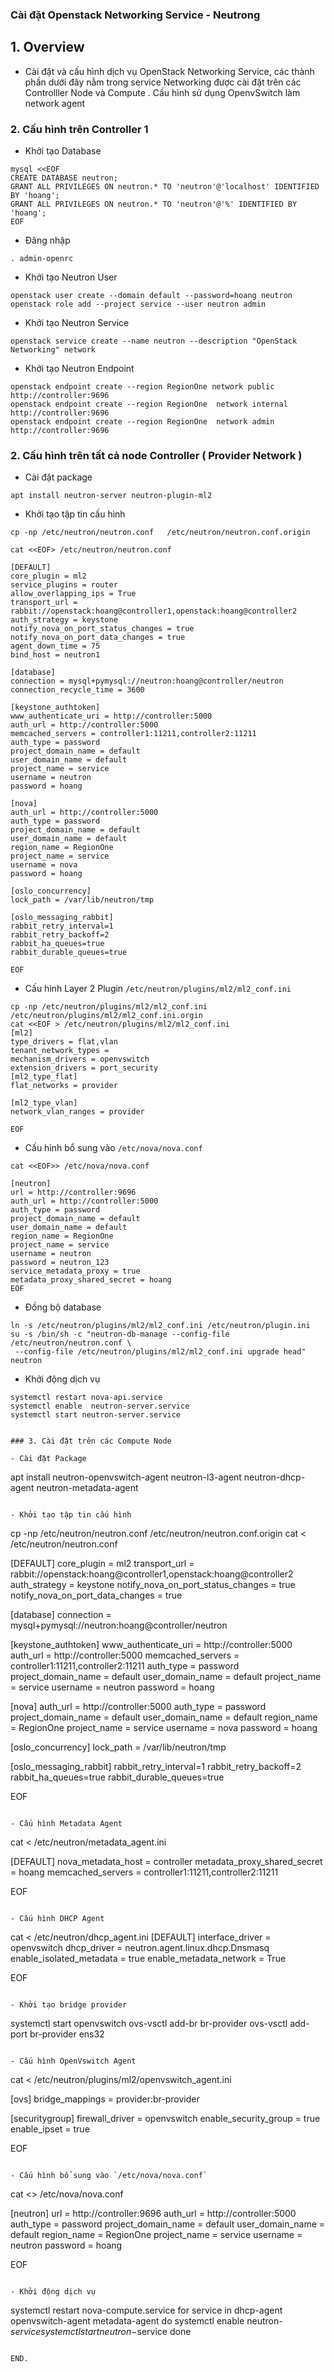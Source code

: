 
### Cài đặt Openstack Networking Service - Neutrong 

## 1. Overview

- Cài đặt và  cấu hình dịch vụ  OpenStack Networking Service, các thành phần dưới đây nằm trong service Networking được cài đặt trên các Controlller Node và Compute . Cấu hình sử dụng OpenvSwitch làm network agent

### 2. Cấu hình trên Controller 1

- Khởi tạo Database
```
mysql <<EOF
CREATE DATABASE neutron;
GRANT ALL PRIVILEGES ON neutron.* TO 'neutron'@'localhost' IDENTIFIED BY 'hoang';
GRANT ALL PRIVILEGES ON neutron.* TO 'neutron'@'%' IDENTIFIED BY 'hoang';
EOF
```

- Đăng nhập
```
. admin-openrc
```

- Khởi tạo Neutron User
```
openstack user create --domain default --password=hoang neutron
openstack role add --project service --user neutron admin
```

- Khởi tạo Neutron Service
```
openstack service create --name neutron --description "OpenStack Networking" network

```

- Khởi tạo Neutron Endpoint
```
openstack endpoint create --region RegionOne network public http://controller:9696
openstack endpoint create --region RegionOne  network internal http://controller:9696
openstack endpoint create --region RegionOne  network admin http://controller:9696
```

### 2. Cấu hình trên tất cả node Controller ( Provider Network )

- Cài đặt package
```
apt install neutron-server neutron-plugin-ml2
```

- Khởi tạo tập tin cấu hình
```
cp -np /etc/neutron/neutron.conf   /etc/neutron/neutron.conf.origin

cat <<EOF> /etc/neutron/neutron.conf 

[DEFAULT]
core_plugin = ml2
service_plugins = router
allow_overlapping_ips = True
transport_url = rabbit://openstack:hoang@controller1,openstack:hoang@controller2
auth_strategy = keystone
notify_nova_on_port_status_changes = true
notify_nova_on_port_data_changes = true
agent_down_time = 75
bind_host = neutron1

[database]
connection = mysql+pymysql://neutron:hoang@controller/neutron
connection_recycle_time = 3600

[keystone_authtoken]
www_authenticate_uri = http://controller:5000
auth_url = http://controller:5000
memcached_servers = controller1:11211,controller2:11211
auth_type = password
project_domain_name = default
user_domain_name = default
project_name = service
username = neutron
password = hoang

[nova]
auth_url = http://controller:5000
auth_type = password
project_domain_name = default
user_domain_name = default
region_name = RegionOne
project_name = service
username = nova
password = hoang

[oslo_concurrency]
lock_path = /var/lib/neutron/tmp

[oslo_messaging_rabbit]
rabbit_retry_interval=1
rabbit_retry_backoff=2
rabbit_ha_queues=true
rabbit_durable_queues=true

EOF
```


- Cấu hình Layer 2 Plugin `/etc/neutron/plugins/ml2/ml2_conf.ini`
```
cp -np /etc/neutron/plugins/ml2/ml2_conf.ini /etc/neutron/plugins/ml2/ml2_conf.ini.orgin
cat <<EOF > /etc/neutron/plugins/ml2/ml2_conf.ini
[ml2]
type_drivers = flat,vlan
tenant_network_types = 
mechanism_drivers = openvswitch
extension_drivers = port_security
[ml2_type_flat]
flat_networks = provider

[ml2_type_vlan]
network_vlan_ranges = provider

EOF
```




- Cấu hình bổ sung vào `/etc/nova/nova.conf`

```
cat <<EOF>> /etc/nova/nova.conf

[neutron]
url = http://controller:9696
auth_url = http://controller:5000
auth_type = password
project_domain_name = default
user_domain_name = default
region_name = RegionOne
project_name = service
username = neutron
password = neutron_123
service_metadata_proxy = true
metadata_proxy_shared_secret = hoang
EOF
```

- Đồng bộ database
```
ln -s /etc/neutron/plugins/ml2/ml2_conf.ini /etc/neutron/plugin.ini
su -s /bin/sh -c "neutron-db-manage --config-file /etc/neutron/neutron.conf \
 --config-file /etc/neutron/plugins/ml2/ml2_conf.ini upgrade head" neutron

```

- Khởi động dịch vụ
```
systemctl restart nova-api.service
systemctl enable  neutron-server.service 
systemctl start neutron-server.service


### 3. Cài đặt trên các Compute Node

- Cài đặt Package
```
apt install neutron-openvswitch-agent neutron-l3-agent neutron-dhcp-agent neutron-metadata-agent
```

- Khởi tạo tập tin cấu hình 
```
cp -np /etc/neutron/neutron.conf   /etc/neutron/neutron.conf.origin
cat <<EOF> /etc/neutron/neutron.conf 

[DEFAULT]
core_plugin = ml2
transport_url = rabbit://openstack:hoang@controller1,openstack:hoang@controller2
auth_strategy = keystone
notify_nova_on_port_status_changes = true
notify_nova_on_port_data_changes = true

[database]
connection = mysql+pymysql://neutron:hoang@controller/neutron

[keystone_authtoken]
www_authenticate_uri = http://controller:5000
auth_url = http://controller:5000
memcached_servers = controller1:11211,controller2:11211
auth_type = password
project_domain_name = default
user_domain_name = default
project_name = service
username = neutron
password = hoang

[nova]
auth_url = http://controller:5000
auth_type = password
project_domain_name = default
user_domain_name = default
region_name = RegionOne
project_name = service
username = nova
password = hoang

[oslo_concurrency]
lock_path = /var/lib/neutron/tmp

[oslo_messaging_rabbit]
rabbit_retry_interval=1
rabbit_retry_backoff=2
rabbit_ha_queues=true
rabbit_durable_queues=true

EOF

```

- Cấu hình Metadata Agent
```
cat <<EOF> /etc/neutron/metadata_agent.ini 

[DEFAULT]
nova_metadata_host =  controller
metadata_proxy_shared_secret = hoang
memcached_servers = controller1:11211,controller2:11211

EOF
```

- Cấu hình DHCP Agent
```
cat <<EOF>  /etc/neutron/dhcp_agent.ini
[DEFAULT]
interface_driver = openvswitch
dhcp_driver = neutron.agent.linux.dhcp.Dnsmasq
enable_isolated_metadata = true
enable_metadata_network = True

EOF

```

- Khởi tạo bridge provider
```
systemctl start openvswitch
ovs-vsctl add-br br-provider
ovs-vsctl add-port br-provider ens32
```

- Cấu hình OpenVswitch Agent
```
cat <<EOF > /etc/neutron/plugins/ml2/openvswitch_agent.ini

[ovs]
bridge_mappings = provider:br-provider

[securitygroup]
firewall_driver = openvswitch
enable_security_group = true
enable_ipset = true

EOF
```

- Cấu hình bổ sung vào `/etc/nova/nova.conf`
```
cat <<EOF>>  /etc/nova/nova.conf 

[neutron]
url = http://controller:9696
auth_url = http://controller:5000
auth_type = password
project_domain_name = default
user_domain_name = default
region_name = RegionOne
project_name = service
username = neutron
password = hoang

EOF
```

- Khởi động dịch vụ

```
systemctl restart nova-compute.service
for service in 	dhcp-agent openvswitch-agent metadata-agent
do
systemctl enable neutron-$service
systemctl start neutron-$service
done 
```

END.
